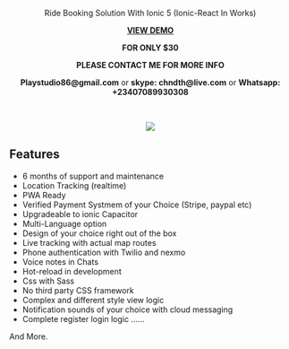 
<p align="center">
 Ride Booking Solution With Ionic 5 (Ionic-React In Works)
</p>    

<p align="center">
<strong><a href="https://drive.google.com/drive/folders/1Npxn5ZBY1Rv9X_oyBvk7nblq5IhN5jeU"> VIEW DEMO </a></strong>
<p align="center">
<strong> FOR ONLY $30  </a></strong>
	
	
<p align="center">
<strong> PLEASE CONTACT ME FOR MORE INFO </a></strong>

<p align="center">
	<strong>Playstudio86@gmail.com</strong> or <strong>skype: chndth@live.com</strong> or <strong>Whatsapp: +23407089930308</strong>
</p>  

<br>

<p align='center'>
     <img src="https://user-images.githubusercontent.com/7928001/89363724-c7ac9100-d6c8-11ea-866b-917873ce7a25.png" width='auto' height='auto'>
</p>


## Features

- 6 months of support and maintenance
- Location Tracking (realtime)
- PWA Ready
- Verified Payment Systmem of your Choice (Stripe, paypal etc)
- Upgradeable to ionic Capacitor
- Multi-Language option
- Design of your choice right out of the box
- Live tracking with actual map routes
- Phone authentication with Twilio and nexmo
- Voice notes in Chats
- Hot-reload in development
- Css with Sass
- No third party CSS framework
- Complex and different style view logic
- Notification sounds of your choice with cloud messaging
- Complete register login logic
......

And More.
 
